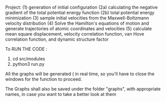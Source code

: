Project:
(1) generation of initial configuration
(2a) calculating the negative gradient of the total potential energy function
(2b) total potential energy minimization
(3) sample initial velocities from the Maxwell-Boltzmann velocity distribution
(4) Solve the Hamilton's equations of motion and generate trajectories of atomic coordinates and velocities
(5) calculate mean square displacement, velocity correlation function, van Hove correlation function, and dynamic structure factor



To RUN THE CODE :

1. cd src/modules
2. python3 run.py

All the graphs will be generated ( in real time, so you'll have to close the windows for the function to proceed. 

The Graphs shall also be saved under the folder "graphs", with appropriate names, in case you want to take a better look at them


